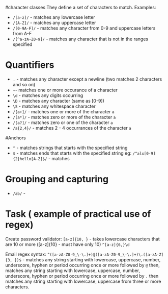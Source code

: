 #character classes
They define a set of characters to match.
Examples:
* `/[a-z]/` - matches any lowercase letter
* `/[A-Z]/` - matches any uppercase letter
* `/[0-9A-F]/` - matches any character from 0-9 and uppercase letters from A-F
* `/[^a-zA-Z0-9]/` - matches any character that is not in the ranges specified

# Quantifiers
* `.` - matches any character except a newline (two matches 2 characters and so on)
* `+`- matches one or more occurance of a character
* `\d` - matches any digits occurring
* `\D` - matches any character (same as [0-9])
* `\S` - matches any whitespace character
* `/[a+]/` - matches one or more of the character `a`
* `/[a*]/` - matches zero or more of the character `a`
* `/[a?]/` - matches zero or one of the character `a`
* `/a{2,4}/` - matches 2 - 4 occurrances of the character `a`

#Anchors
* `^` - matches strings that starts with the specified string
* `$` - matches ends that starts with the specified string
eg: `/^alx[0-9]{2}hello[A-Z]$/` - matches 

# Grouping and capturing 
* `/ab/` - 
# Task ( example of practical use of regex)
Create password validator: 
`[a-z]{10, }` - takes lowercase characters that are 10 or more ([a-z]{10} - must have only 10)
`^[a-z]{6,}\d`

Email regex syntax:
`^([a-zA-Z0-9_\-\.]+)@([a-zA-Z0-9_\-\.]+)\.([a-zA-Z]{3, })$` - matches any string starting with lowercase, uppercase, number, underscore, hyphen or period occurring once or more followed by `@` then, matches any string starting with lowercase, uppercase, number, underscore, hyphen or period occurring once or more followed by `.` then matches any string starting with lowercase, uppercase from three or more characters.
